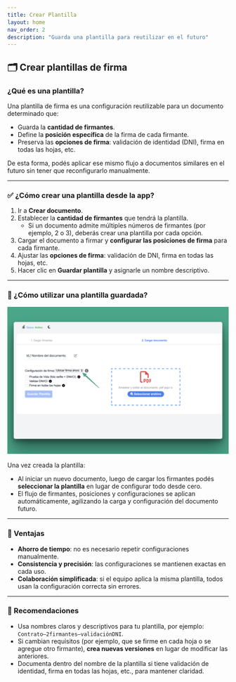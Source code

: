 ```yaml
---
title: Crear Plantilla
layout: home
nav_order: 2
description: "Guarda una plantilla para reutilizar en el futuro"
---
```


## 🗂️ Crear plantillas de firma

### ¿Qué es una plantilla?

Una plantilla de firma es una configuración reutilizable para un documento determinado que:

- Guarda la **cantidad de firmantes**.
- Define la **posición específica** de la firma de cada firmante.
- Preserva las **opciones de firma**: validación de identidad (DNI), firma en todas las hojas, etc.

De esta forma, podés aplicar ese mismo flujo a documentos similares en el futuro sin tener que reconfigurarlo manualmente.

---

### ✅ ¿Cómo crear una plantilla desde la app?

1. Ir a **Crear documento**.  
2. Establecer la **cantidad de firmantes** que tendrá la plantilla.  
   - Si un documento admite múltiples números de firmantes (por ejemplo, 2 o 3), deberás crear una plantilla por cada opción.
3. Cargar el documento a firmar y **configurar las posiciones de firma** para cada firmante.
4. Ajustar las **opciones de firma**: validación de DNI, firma en todas las hojas, etc.
5. Hacer clic en **Guardar plantilla** y asignarle un nombre descriptivo.

---

### 🤝 ¿Cómo utilizar una plantilla guardada?

![alt text](<assets/images/crear-plantilla/usar-plantilla.png>)

Una vez creada la plantilla:

- Al iniciar un nuevo documento, luego de cargar los firmantes podés **seleccionar la plantilla** en lugar de configurar todo desde cero.
- El flujo de firmantes, posiciones y configuraciones se aplican automáticamente, agilizando la carga y configuración del documento futuro.


---

### 🧠 Ventajas

- **Ahorro de tiempo**: no es necesario repetir configuraciones manualmente.  
- **Consistencia y precisión**: las configuraciones se mantienen exactas en cada uso.  
- **Colaboración simplificada**: si el equipo aplica la misma plantilla, todos usan la configuración correcta sin errores.

---

### 📂 Recomendaciones

- Usa nombres claros y descriptivos para tu plantilla, por ejemplo: `Contrato–2firmantes–validaciónDNI`.  
- Si cambian requisitos (por ejemplo, que se firme en cada hoja o se agregue otro firmante), **crea nuevas versiones** en lugar de modificar las anteriores.  
- Documenta dentro del nombre de la plantilla si tiene validación de identidad, firma en todas las hojas, etc., para mantener claridad.
